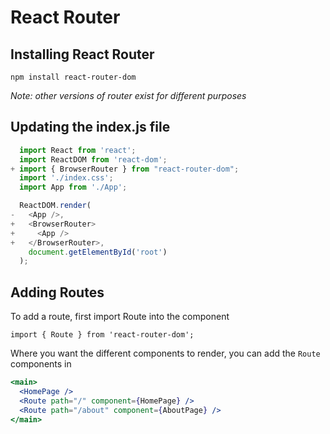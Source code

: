 # React Router

## Installing React Router

`npm install react-router-dom`

_Note: other versions of router exist for  different purposes_

## Updating the index.js file

```jsx
  import React from 'react';
  import ReactDOM from 'react-dom';
+ import { BrowserRouter } from "react-router-dom";
  import './index.css';
  import App from './App';

  ReactDOM.render(
-   <App />,
+   <BrowserRouter>
+     <App />
+   </BrowserRouter>,
    document.getElementById('root')
  );
  ```
  
  ## Adding Routes
  
  To add a route, first import Route into the component
  
  `import { Route } from 'react-router-dom';`
  
  Where you want the different components to render, you can add the `Route` components in
  
  ```jsx
  <main>
    <HomePage />
    <Route path="/" component={HomePage} />
    <Route path="/about" component={AboutPage} />
  </main>
  ```
